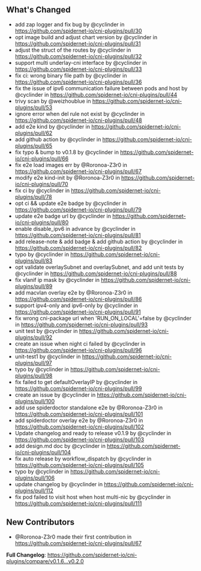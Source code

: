 ## What's Changed
* add zap logger and fix bug by @cyclinder in https://github.com/spidernet-io/cni-plugins/pull/30
* opt image build and adjust chart version by @cyclinder in https://github.com/spidernet-io/cni-plugins/pull/31
* adjust the struct of the routes by @cyclinder in https://github.com/spidernet-io/cni-plugins/pull/32
* support multi underlay-cni interface by @cyclinder in https://github.com/spidernet-io/cni-plugins/pull/33
* fix ci: wrong binary file path by @cyclinder in https://github.com/spidernet-io/cni-plugins/pull/36
* fix the issue of ipv6 communication failure between pods and host by @cyclinder in https://github.com/spidernet-io/cni-plugins/pull/44
* trivy scan by @weizhoublue in https://github.com/spidernet-io/cni-plugins/pull/53
* ignore error when del rule not exist by @cyclinder in https://github.com/spidernet-io/cni-plugins/pull/48
* add e2e kind by @cyclinder in https://github.com/spidernet-io/cni-plugins/pull/62
* add github action by @cyclinder in https://github.com/spidernet-io/cni-plugins/pull/65
* fix typo & bump to v0.1.8 by @cyclinder in https://github.com/spidernet-io/cni-plugins/pull/66
* fix e2e load images err by @Roronoa-Z3r0 in https://github.com/spidernet-io/cni-plugins/pull/67
* modify e2e kind-init by @Roronoa-Z3r0 in https://github.com/spidernet-io/cni-plugins/pull/70
* fix ci by @cyclinder in https://github.com/spidernet-io/cni-plugins/pull/78
* opt ci && update e2e badge by @cyclinder in https://github.com/spidernet-io/cni-plugins/pull/79
* update e2e badge url by @cyclinder in https://github.com/spidernet-io/cni-plugins/pull/80
* enable disable_ipv6 in advance by @cyclinder in https://github.com/spidernet-io/cni-plugins/pull/81
* add release-note & add badge & add github action by @cyclinder in https://github.com/spidernet-io/cni-plugins/pull/82
* typo by @cyclinder in https://github.com/spidernet-io/cni-plugins/pull/83
* opt validate overlaySubnet and overlaySubnet, and add unit tests by @cyclinder in https://github.com/spidernet-io/cni-plugins/pull/88
* fix vlanif ip mask by @cyclinder in https://github.com/spidernet-io/cni-plugins/pull/89
* add macvlan overlay e2e by @Roronoa-Z3r0 in https://github.com/spidernet-io/cni-plugins/pull/86
* support ipv4-only and ipv6-only by @cyclinder in https://github.com/spidernet-io/cni-plugins/pull/91
* fix wrong cni-package url when 'RUN_ON_LOCAL'=false by @cyclinder in https://github.com/spidernet-io/cni-plugins/pull/93
* unit test by @cyclinder in https://github.com/spidernet-io/cni-plugins/pull/92
* create an issue when night ci failed by @cyclinder in https://github.com/spidernet-io/cni-plugins/pull/96
* unit-test1 by @cyclinder in https://github.com/spidernet-io/cni-plugins/pull/97
* typo by @cyclinder in https://github.com/spidernet-io/cni-plugins/pull/98
* fix failed to get defaultOverlayIP by @cyclinder in https://github.com/spidernet-io/cni-plugins/pull/99
* create an issue by @cyclinder in https://github.com/spidernet-io/cni-plugins/pull/100
* add use spiderdoctor standalone e2e by @Roronoa-Z3r0 in https://github.com/spidernet-io/cni-plugins/pull/101
* add spiderdoctor overlay e2e by @Roronoa-Z3r0 in https://github.com/spidernet-io/cni-plugins/pull/102
* Update changelog and ready to release v0.1.9 by @cyclinder in https://github.com/spidernet-io/cni-plugins/pull/103
* add design.md doc by @cyclinder in https://github.com/spidernet-io/cni-plugins/pull/104
* fix auto release by workflow_dispatch by @cyclinder in https://github.com/spidernet-io/cni-plugins/pull/105
* typo by @cyclinder in https://github.com/spidernet-io/cni-plugins/pull/106
* update changelog by @cyclinder in https://github.com/spidernet-io/cni-plugins/pull/112
* fix pod failed to visit host when host multi-nic by @cyclinder in https://github.com/spidernet-io/cni-plugins/pull/111

## New Contributors
* @Roronoa-Z3r0 made their first contribution in https://github.com/spidernet-io/cni-plugins/pull/67

**Full Changelog**: https://github.com/spidernet-io/cni-plugins/compare/v0.1.6...v0.2.0
